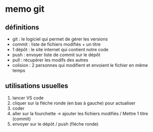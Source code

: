 # memo git

## définitions 

* git : le logiciel qui permet de gérer les versions
* commit : liste de fichiers modifiés + un titre
* 1 dépôt : le site internet qui contient notre code
* push : envoyer liste de commit sur le dépôt
* pull : récupérer les modifs des autres
* colision : 2 personnes qui modifient et envoient le fichier en même temps

## utilisations usuelles
1. lancer VS code
2. cliquer sur la fléche ronde (en bas à gauche) pour actualiser 
3. coder 
4. aller sur la fourchette -> ajouter les fichiers modifiés / Mettre 1 titre (commit)
5. envoyer sur le dépôt / push (fléche ronde)
